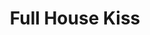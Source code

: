 --- 
title: "Full House Kiss"
publishdate: "2019-2-9T16:48:46+02:00"
src: "https://365manga.net/manga/full-house-kiss"
image: "https://data.365manga.net/images/thumbnails/30590-full-house-kiss.jpg"
description: " SUZUHARA Mugi is a 15 year-old on a mission. She is determined to somehow get onto the campus of Shoukei high school, one of those super, super elite high schools. This school is huge and private and has tight security. Mugi is searching for her missing sister--her only remaining family--and she has been led to believe that someone or something on the campus of that school…"
---
